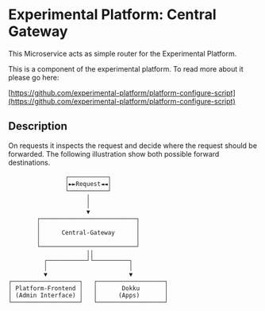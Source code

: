 # Experimental Platform: Central Gateway

This Microservice acts as simple router for the Experimental Platform.


This is a component of the experimental platform. To read more about it please go here:

[https://github.com/experimental-platform/platform-configure-script](https://github.com/experimental-platform/platform-configure-script)

## Description

On requests it inspects the request and decide where the request should be forwarded.
The following illustration show both possible forward destinations.

```
                ┌───────────┐
                │►►Request◄◄│
                └───────────┘
                      │
                      │
                      ▼
        ┌───────────────────────────┐
        │                           │
        │      Central-Gateway      │
        │                           │
        └───────────────────────────┘
                      ││
          ┌───────────┘└──────────┐
          │                       │
          ▼                       ▼
┌───────────────────┐   ┌───────────────────┐
│ Platform-Frontend │   │       Dokku       │
│ (Admin Interface) │   │      (Apps)       │
└───────────────────┘   └───────────────────┘
```

